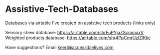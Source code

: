 # Assistive-Tech-Databases
Databases via airtable I've created on assistive tech products (links only)

Sensory chew database: https://airtable.com/shrFuPYjaZScmmxxV
Weighted products database: https://airtable.com/shr4PpCmrUzlZlKkc

Have suggestions? Email keeri@accessiblelives.com 
